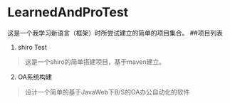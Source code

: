 # LearnedAndProTest
这是一个我学习新语言（框架）时所尝试建立的简单的项目集合。
##项目列表
1. shiro Test

>这是一个shiro的简单搭建项目，基于maven建立。

2. OA系统构建

>设计一个简单的基于JavaWeb下B/S的OA办公自动化的软件


